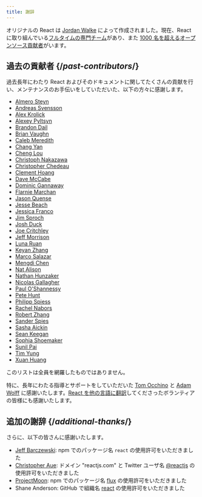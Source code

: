 ```yaml
---
title: 謝辞
---
```


<Intro>

オリジナルの React は [Jordan Walke](https://github.com/jordwalke) によって作成されました。現在、React に取り組んでいる[フルタイムの専門チーム](/community/team)があり、また [1000 名を超えるオープンソース貢献者](https://github.com/facebook/react/blob/main/AUTHORS)がいます。

</Intro>

## 過去の貢献者 {/*past-contributors*/}

過去長年にわたり React およびそのドキュメントに関してたくさんの貢献を行い、メンテナンスのお手伝いをしていただいた、以下の方々に感謝します。

* [Almero Steyn](https://github.com/AlmeroSteyn)
* [Andreas Svensson](https://github.com/syranide)
* [Alex Krolick](https://github.com/alexkrolick)
* [Alexey Pyltsyn](https://github.com/lex111)
* [Brandon Dail](https://github.com/aweary)
* [Brian Vaughn](https://github.com/bvaughn)
* [Caleb Meredith](https://github.com/calebmer)
* [Chang Yan](https://github.com/cyan33)
* [Cheng Lou](https://github.com/chenglou)
* [Christoph Nakazawa](https://github.com/cpojer)
* [Christopher Chedeau](https://github.com/vjeux)
* [Clement Hoang](https://github.com/clemmy)
* [Dave McCabe](https://github.com/davidmccabe)
* [Dominic Gannaway](https://github.com/trueadm)
* [Flarnie Marchan](https://github.com/flarnie)
* [Jason Quense](https://github.com/jquense)
* [Jesse Beach](https://github.com/jessebeach)
* [Jessica Franco](https://github.com/Jessidhia)
* [Jim Sproch](https://github.com/jimfb)
* [Josh Duck](https://github.com/joshduck)
* [Joe Critchley](https://github.com/joecritch)
* [Jeff Morrison](https://github.com/jeffmo)
* [Luna Ruan](https://github.com/lunaruan)
* [Keyan Zhang](https://github.com/keyz)
* [Marco Salazar](https://github.com/salazarm)
* [Mengdi Chen](https://github.com/mondaychen)
* [Nat Alison](https://github.com/tesseralis)
* [Nathan Hunzaker](https://github.com/nhunzaker)
* [Nicolas Gallagher](https://github.com/necolas)
* [Paul O'Shannessy](https://github.com/zpao)
* [Pete Hunt](https://github.com/petehunt)
* [Philipp Spiess](https://github.com/philipp-spiess)
* [Rachel Nabors](https://github.com/rachelnabors)
* [Robert Zhang](https://github.com/robertzhidealx)
* [Sander Spies](https://github.com/sanderspies)
* [Sasha Aickin](https://github.com/aickin)
* [Sean Keegan](https://github.com/seanryankeegan)
* [Sophia Shoemaker](https://github.com/mrscobbler)
* [Sunil Pai](https://github.com/threepointone)
* [Tim Yung](https://github.com/yungsters)
* [Xuan Huang](https://github.com/huxpro)

このリストは全員を網羅したものではありません。

特に、長年にわたる指導とサポートをしていただいた [Tom Occhino](https://github.com/tomocchino) と [Adam Wolff](https://github.com/wolffiex) に感謝いたします。[React を他の言語に翻訳](https://translations.reactjs.org/)してくださったボランティアの皆様にも感謝いたします。

## 追加の謝辞 {/*additional-thanks*/}

さらに、以下の皆さんに感謝いたします。

* [Jeff Barczewski](https://github.com/jeffbski): npm でのパッケージ名 `react` の使用許可をいただきました
* [Christopher Aue](https://christopheraue.net/): ドメイン "reactjs.com" と Twitter ユーザ名 [@reactjs](https://twitter.com/reactjs) の使用許可をいただきました
* [ProjectMoon](https://github.com/ProjectMoon): npm でのパッケージ名 [flux](https://www.npmjs.com/package/flux) の使用許可をいただきました
* Shane Anderson: GitHub で組織名 [react](https://github.com/react) の使用許可をいただきました
